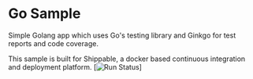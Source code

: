 Go Sample
=====================

Simple Golang app which uses Go's testing library and Ginkgo for test reports and code coverage.

This sample is built for Shippable, a docker based continuous integration and deployment platform.
[![Run Status](https://apibeta.shippable.com/projects/56d687d6c77dae78a8ee4711/badge?branch=test_success)]
